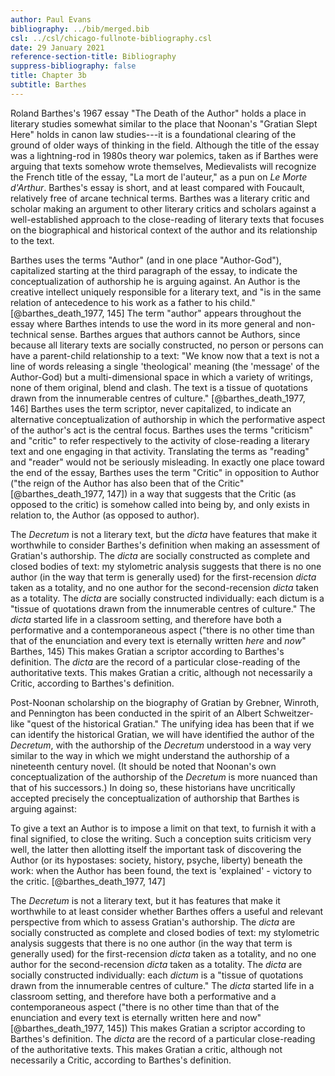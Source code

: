 ```yaml
---
author: Paul Evans
bibliography: ../bib/merged.bib
csl: ../csl/chicago-fullnote-bibliography.csl
date: 29 January 2021
reference-section-title: Bibliography
suppress-bibliography: false
title: Chapter 3b
subtitle: Barthes
---
```

Roland Barthes's 1967 essay "The Death of the Author" holds a place
in literary studies somewhat similar to the place that Noonan's
"Gratian Slept Here" holds in canon law studies---it is a foundational
clearing of the ground of older ways of thinking in the field.
Although the title of the essay was a lightning-rod in 1980s theory
war polemics, taken as if Barthes were arguing that texts somehow
wrote themselves, Medievalists will recognize the French title of
the essay, "La mort de l'auteur," as a pun on *Le Morte d'Arthur*.
Barthes's essay is short, and at least compared with Foucault,
relatively free of arcane technical terms. Barthes was a literary
critic and scholar making an argument to other literary critics and
scholars against a well-established approach to the close-reading
of literary texts that focuses on the biographical and historical
context of the author and its relationship to the text.

Barthes uses the terms "Author" (and in one place "Author-God"),
capitalized starting at the third paragraph of the essay, to indicate
the conceptualization of authorship he is arguing against. An Author
is the creative intellect uniquely responsible for a literary text,
and "is in the same relation of antecedence to his work as a father
to his child." [@barthes_death_1977, 145] The term "author" appears
throughout the essay where Barthes intends to use the word in its
more general and non-technical sense. Barthes argues that authors
cannot be Authors, since because all literary texts are socially
constructed, no person or persons can have a parent-child relationship
to a text: "We know now that a text is not a line of words releasing
a single 'theological' meaning (the 'message' of the Author-God)
but a multi-dimensional space in which a variety of writings, none
of them original, blend and clash. The text is a tissue of quotations
drawn from the innumerable centres of culture." [@barthes_death_1977,
146] Barthes uses the term scriptor, never capitalized, to indicate
an alternative conceptualization of authorship in which the
performative aspect of the author's act is the central focus. Barthes
uses the terms "criticism" and "critic" to refer respectively to
the activity of close-reading a literary text and one engaging in
that activity. Translating the terms as "reading" and "reader" would
not be seriously misleading. In exactly one place toward the end
of the essay, Barthes uses the term "Critic" in opposition to Author
("the reign of the Author has also been that of the Critic"
[@barthes_death_1977, 147]) in a way that suggests that the Critic
(as opposed to the critic) is somehow called into being by, and
only exists in relation to, the Author (as opposed to author).

The *Decretum* is not a literary text, but the *dicta* have features
that make it worthwhile to consider Barthes's definition when making
an assessment of Gratian's authorship. The *dicta* are socially
constructed as complete and closed bodies of text: my stylometric
analysis suggests that there is no one author (in the way that term
is generally used) for the first-recension *dicta* taken as a
totality, and no one author for the second-recension *dicta* taken
as a totality. The *dicta* are socially constructed individually:
each dictum is a "tissue of quotations drawn from the innumerable
centres of culture." The *dicta* started life in a classroom setting,
and therefore have both a performative and a contemporaneous aspect
("there is no other time than that of the enunciation and every
text is eternally written *here* and *now*" Barthes, 145) This makes
Gratian a scriptor according to Barthes's definition. The *dicta*
are the record of a particular close-reading of the authoritative
texts. This makes Gratian a critic, although not necessarily a
Critic, according to Barthes's definition.

Post-Noonan scholarship on the biography of Gratian by Grebner,
Winroth, and Pennington has been conducted in the spirit of an
Albert Schweitzer-like "quest of the historical Gratian." The
unifying idea has been that if we can identify the historical
Gratian, we will have identified the author of the *Decretum*, with
the authorship of the *Decretum* understood in a way very similar
to the way in which we might understand the authorship of a nineteenth
century novel. (It should be noted that Noonan's own conceptualization
of the authorship of the *Decretum* is more nuanced than that of
his successors.) In doing so, these historians have uncritically
accepted precisely the conceptualization of authorship that Barthes
is arguing against:

To give a text an Author is to impose a limit on that text, to
furnish it with a final signified, to close the writing. Such a
conception suits criticism very well, the latter then allotting
itself the important task of discovering the Author (or its hypostases:
society, history, psyche, liberty) beneath the work: when the Author
has been found, the text is 'explained' - victory to the critic.
[@barthes_death_1977, 147]

The *Decretum* is not a literary text, but it has features that
make it worthwhile to at least consider whether Barthes offers a
useful and relevant perspective from which to assess Gratian's
authorship. The *dicta* are socially constructed as complete and
closed bodies of text: my stylometric analysis suggests that there
is no one author (in the way that term is generally used) for the
first-recension *dicta* taken as a totality, and no one author for
the second-recension *dicta* taken as a totality. The *dicta* are
socially constructed individually: each *dictum* is a "tissue of
quotations drawn from the innumerable centres of culture." The
*dicta* started life in a classroom setting, and therefore have
both a performative and a contemporaneous aspect ("there is no other
time than that of the enunciation and every text is eternally written
here and now" [@barthes_death_1977, 145]) This makes Gratian a
scriptor according to Barthes's definition. The *dicta* are the
record of a particular close-reading of the authoritative texts.
This makes Gratian a critic, although not necessarily a Critic,
according to Barthes's definition.

